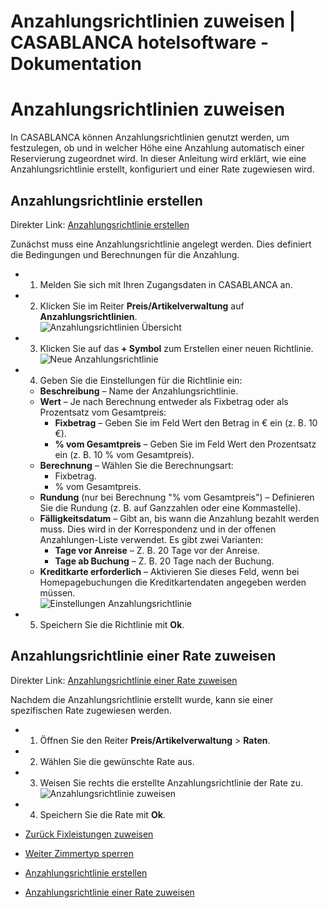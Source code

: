 # Anzahlungsrichtlinien zuweisen | CASABLANCA hotelsoftware - Dokumentation

# Anzahlungsrichtlinien zuweisen

In CASABLANCA können Anzahlungsrichtlinien genutzt werden, um festzulegen, ob und in welcher Höhe eine Anzahlung automatisch einer Reservierung zugeordnet wird. In dieser Anleitung wird erklärt, wie eine Anzahlungsrichtlinie erstellt, konfiguriert und einer Rate zugewiesen wird.

## Anzahlungsrichtlinie erstellen

Direkter Link: [Anzahlungsrichtlinie erstellen](https://docs.casablanca.at/desktop/raten/rates/advance/#anzahlungsrichtlinie-erstellen "Direkter Link zu Anzahlungsrichtlinie erstellen")

Zunächst muss eine Anzahlungsrichtlinie angelegt werden. Dies definiert die Bedingungen und Berechnungen für die Anzahlung.

* 1. Melden Sie sich mit Ihren Zugangsdaten in CASABLANCA an.
* 2. Klicken Sie im Reiter **Preis/Artikelverwaltung** auf **Anzahlungsrichtlinien**.  
  ![Anzahlungsrichtlinien Übersicht](https://docs.casablanca.at/assets/images/anzahlungsrichtlinien-1116f1226bb0c482b3dd23ee9fb3b7af.png "Anzahlungsrichtlinien")
* 3. Klicken Sie auf das **+ Symbol** zum Erstellen einer neuen Richtlinie.  
  ![Neue Anzahlungsrichtlinie](https://docs.casablanca.at/assets/images/anzahlungsrichtlinie_neu-e43857bd6d2e80d3b271b2f996e7253e.png "Anzahlungsrichtlinie neu")
* 4. Geben Sie die Einstellungen für die Richtlinie ein:
  * **Beschreibung** – Name der Anzahlungsrichtlinie.
  * **Wert** – Je nach Berechnung entweder als Fixbetrag oder als Prozentsatz vom Gesamtpreis:
    * **Fixbetrag** – Geben Sie im Feld Wert den Betrag in € ein (z. B. 10 €).
    * **% vom Gesamtpreis** – Geben Sie im Feld Wert den Prozentsatz ein (z. B. 10 % vom Gesamtpreis).
  * **Berechnung** – Wählen Sie die Berechnungsart:
    * Fixbetrag.
    * % vom Gesamtpreis.
  * **Rundung** (nur bei Berechnung "% vom Gesamtpreis") – Definieren Sie die Rundung (z. B. auf Ganzzahlen oder eine Kommastelle).
  * **Fälligkeitsdatum** – Gibt an, bis wann die Anzahlung bezahlt werden muss. Dies wird in der Korrespondenz und in der offenen Anzahlungen-Liste verwendet. Es gibt zwei Varianten:
    * **Tage vor Anreise** – Z. B. 20 Tage vor der Anreise.
    * **Tage ab Buchung** – Z. B. 20 Tage nach der Buchung.
  * **Kreditkarte erforderlich** – Aktivieren Sie dieses Feld, wenn bei Homepagebuchungen die Kreditkartendaten angegeben werden müssen.  
    ![Einstellungen Anzahlungsrichtlinie](https://docs.casablanca.at/assets/images/anzahlungsrichtlinie_einstellungen-3d802daeee514a935671826bf55bb176.png "Einstellungen Anzahlungsrichtlinie")
* 5. Speichern Sie die Richtlinie mit **Ok**.

## Anzahlungsrichtlinie einer Rate zuweisen

Direkter Link: [Anzahlungsrichtlinie einer Rate zuweisen](https://docs.casablanca.at/desktop/raten/rates/advance/#anzahlungsrichtlinie-einer-rate-zuweisen "Direkter Link zu Anzahlungsrichtlinie einer Rate zuweisen")

Nachdem die Anzahlungsrichtlinie erstellt wurde, kann sie einer spezifischen Rate zugewiesen werden.

* 1. Öffnen Sie den Reiter **Preis/Artikelverwaltung** > **Raten**.
* 2. Wählen Sie die gewünschte Rate aus.
* 3. Weisen Sie rechts die erstellte Anzahlungsrichtlinie der Rate zu.  
  ![Anzahlungsrichtlinie zuweisen](https://docs.casablanca.at/assets/images/anzahlungsrichtlinie_zuweisen-9c94e0025081bee2f786d9c63aa447ea.png "Anzahlungsrichtlinie zuweisen")
* 4. Speichern Sie die Rate mit **Ok**.

* [Zurück Fixleistungen zuweisen](https://docs.casablanca.at/desktop/raten/rates/fixed)
* [Weiter Zimmertyp sperren](https://docs.casablanca.at/desktop/raten/rates/roomlock)

* [Anzahlungsrichtlinie erstellen](https://docs.casablanca.at/desktop/raten/rates/advance/#anzahlungsrichtlinie-erstellen)
* [Anzahlungsrichtlinie einer Rate zuweisen](https://docs.casablanca.at/desktop/raten/rates/advance/#anzahlungsrichtlinie-einer-rate-zuweisen)
